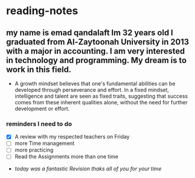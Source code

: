 # reading-notes
## my name is emad qandalaft Im 32 years old I graduated from Al-Zaytoonah University in 2013 with a major in accounting. I am very interested in technology and programming. My dream is to work in this field.
- A growth mindset believes that one's fundamental abilities can be developed through perseverance and effort. In a fixed mindset, intelligence and talent are seen as fixed traits, suggesting that success comes from these inherent qualities alone, without the need for further development or effort.
### reminders I need to do 
- [x] A review with my respected teachers on Friday
- [ ] more Time management 
- [ ] more practicing 
- [ ] Read the Assignments more than one time 
- *today was a fantastic Revision thaks all of you for your time*




 

